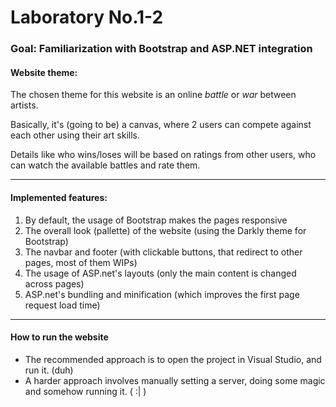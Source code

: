 # Laboratory No.1-2

### Goal: Familiarization with Bootstrap and ASP.NET integration

#### Website theme:

The chosen theme for this website is an online *battle* or *war* between artists.

Basically, it's (going to be) a canvas, where 2 users can compete against each other using their art skills.

Details like who wins/loses will be based on ratings from other users, who can watch the available battles and rate them.

----

#### Implemented features:

1. By default, the usage of Bootstrap makes the pages responsive
1. The overall look (pallette) of the website (using the Darkly theme for Bootstrap)
1. The navbar and footer (with clickable buttons, that redirect to other pages, most of them WIPs)
1. The usage of ASP.net's layouts (only the main content is changed across pages)
1. ASP.net's bundling and minification (which improves the first page request load time)

----

#### How to run the website

- The recommended approach is to open the project in Visual Studio, and run it. (duh)
- A harder approach involves manually setting a server, doing some magic and somehow running it. ( :| )
